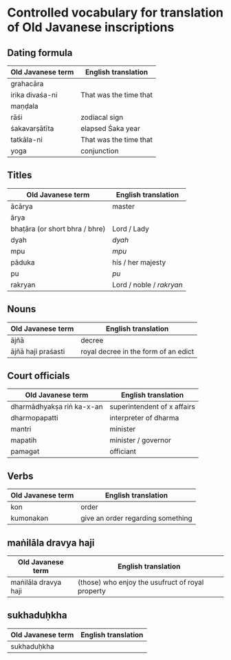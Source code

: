 # Controlled vocabulary for translation of Old Javanese inscriptions

## Dating formula
| Old Javanese term | English translation    |
|-------------------|------------------------|
| grahacāra         |                        |
| irika divaśa-ni   | That was the time that |
| maṇḍala           |                        |
| rāśi              | zodiacal sign          |
| śakavarṣātīta     | elapsed Śaka year      |
| tatkāla-ni        | That was the time that |
| yoga              | conjunction            |

## Titles
| Old Javanese term              | English translation    |
|--------------------------------|------------------------|
| ācārya                         | master                 |
| ārya                           |                        |
| bhaṭāra (or short bhra / bhre) | Lord / Lady            |
| dyah                            | _dyah_                    |
| mpu                            | _mpu_                    |
| pāduka                         | his / her majesty      |
| pu                            | _pu_                    |
| rakryan                        | Lord / noble / _rakryan_ |

## Nouns
| Old Javanese term              | English translation    |
|--------------------------------|------------------------|
| ājñā                         | decree                 |
| ājñā haji praśasti     | royal decree in the form of an edict     |

## Court officials
| Old Javanese term   | English translation         |
|---------------------|-----------------------------|
| dharmādhyakṣa riṅ ka-x-an | superintendent of x affairs |
| dharmopapatti       | interpreter of dharma       |
| mantri              | minister                    |
| mapatih             | minister / governor         |
| paməgət             | officiant                   |

## Verbs 
| Old Javanese term | English translation               |
|-------------------|-----------------------------------|
| kon               | order                             |
| kumonakən         | give an order regarding something |

## maṅilāla dravya haji
| Old Javanese term   | English translation         |
|---------------------|-----------------------------|
| maṅilāla dravya haji | (those) who enjoy the usufruct of royal property |

## sukhaduḥkha
| Old Javanese term   | English translation         |
|---------------------|-----------------------------|
| sukhaduḥkha | 			|
